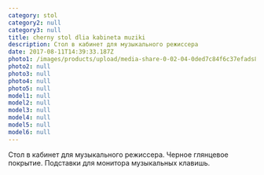 ```yaml
---
category: stol
category2: null
category3: null
title: cherny stol dlia kabineta muziki
description: Cтол в кабинет для музыкального режиссера
date: 2017-08-11T14:39:33.187Z
photo1: /images/products/upload/media-share-0-02-04-0ded7c84f6c37efads8.jpg
photo2: null
photo3: null
photo4: null
photo5: null
model1: null
model2: null
model3: null
model4: null
model5: null
model6: null
---
```

Cтол в кабинет для музыкального режиссера. Черное глянцевое покрытие. Подставки для монитора музыкальных клавишь.
